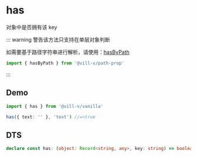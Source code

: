 # has

对象中是否拥有该 key

::: warning 警告该方法只支持在单层对象判断

如需要基于路径字符串进行解析，请使用：[hasByPath](/modules/path-prop/hasByPath)

```ts twoslash
import { hasByPath } from '@vill-v/path-prop'
```

:::

## Demo

```ts twoslash
import { has } from '@vill-v/vanilla'

has({ text: '' }, 'text') //=>true
```

## DTS

```ts
declare const has: (object: Record<string, any>, key: string) => boolean
```
